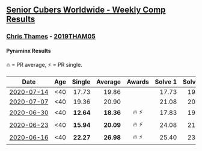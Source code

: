 <style>table {white-space: nowrap;}</style>

## [Senior Cubers Worldwide - Weekly Comp Results](/scw-comp/results/)
### [Chris Thames](README.md) - [2019THAM05](https://www.worldcubeassociation.org/persons/2019THAM05?event=pyram)
#### Pyraminx Results

<span style="white-space: nowrap;">🔥 = PR average</span>, <span style="white-space: nowrap;">⚡ = PR single</span>.

| Date | Age | Single | Average | Awards | Solve 1 | Solve 2 | Solve 3 | Solve 4 | Solve 5 | Video |
| :--: | :--: | --: | --: | :--: | --: | --: | --: | --: | --: | :-- |
| [2020-07-14](../../results/2020-07-14/pyram.md) | <40 | 17.73 | 19.86 |  | 17.73 | 19.21 | 20.55 | 21.54 | 19.81 | [Link](https://www.facebook.com/events/413064016333950?view=permalink&id=416019809371704) |
| [2020-07-07](../../results/2020-07-07/pyram.md) | <40 | 19.36 | 20.90 |  | 21.08 | 20.25 | 19.36 | 24.33 | 21.37 | [Link](https://www.facebook.com/events/198255948253934?view=permalink&id=200453131367549) |
| [2020-06-30](../../results/2020-06-30/pyram.md) | <40 | **12.64** | **18.36** | 🔥 ⚡ | 17.83 | 19.76 | 17.49 | 25.40 | **12.64** | [Link](https://www.facebook.com/events/1716512181834525?view=permalink&id=1717048601780883) |
| [2020-06-23](../../results/2020-06-23/pyram.md) | <40 | **15.94** | **20.09** | 🔥 ⚡ | 24.08 | 21.80 | 18.75 | 19.73 | **15.94** | [Link](https://www.facebook.com/events/1618516681636159?view=permalink&id=1622324837922010) |
| [2020-06-16](../../results/2020-06-16/pyram.md) | <40 | **22.27** | **26.98** | 🔥 ⚡ | 25.40 | 23.92 | 31.62 | **22.27** | 34.86 | [Link](https://www.facebook.com/events/296087658445428?view=permalink&id=299088241478703) |


<!-- Global site tag (gtag.js) - Google Analytics -->
<script async src="https://www.googletagmanager.com/gtag/js?id=UA-86348435-3"></script>
<script>window.dataLayer = window.dataLayer || []; function gtag() {dataLayer.push(arguments);} gtag('js', new Date()); gtag('config', 'UA-86348435-3');</script>
